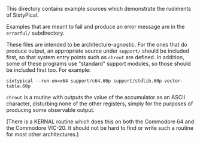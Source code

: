 This directory contains example sources which demonstrate
the rudiments of SixtyPical.

Examples that are meant to fail and produce an error message
are in the `errorful/` subdirectory.

These files are intended to be architecture-agnostic.
For the ones that do produce output, an appropriate source
under `support/` should be included first, so that system entry
points such as `chrout` are defined.  In addition, some of these
programs use "standard" support modules, so those should be included
first too.  For example:

    sixtypical --run-on=x64 support/c64.60p support/stdlib.60p vector-table.60p

`chrout` is a routine with outputs the value of the accumulator
as an ASCII character, disturbing none of the other registers,
simply for the purposes of producing some observable output.

(There is a KERNAL routine which does this on both the
Commodore 64 and the Commodore VIC-20.  It should not be hard
to find or write such a routine for most other architectures.)
